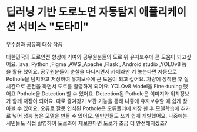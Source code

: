 # **딥러닝 기반 도로노면 자동탐지 애플리케이션 서비스 "도타미"**

우수성과 공유회 대상 작품

대한민국의 도로안전 향상에 기여와 공무원분들의 도로 위 유지보수에 큰 도움이 되고싶어요.
java, Python ,Figma ,AWS ,Apache ,Flask , Android studio ,YOLOv8 등을 활용 했어요.
공무원분들이 순찰을 다니시면서 카메라만 켜 놓는다면 자동으로 Pothole을 탐지하고 저장하여 유지보수에 큰 도움이 되고 싶어요.
차량에 장착한 후 실시간으로 운전을 하면서 도로를 촬영하게 되어요.
YOLOv8 Model을 Fine-tuning 했어요
Pothole을 Detection 할 수 있어요.
Detection된 Pothole은 이미지와 위치정보가 함께 저장이 되어요.
따로 즐겨찾기 보관 기능을 통해 나중에 유지보수할 때 쉽게 찾아볼 수 있어요.
오류로 잘못 인식된 Pothole은 오류폴더에 저장 한 후 모델학습에 추가로 넣어 성능 높은 모델을 만들 수 있어요.
일반인들도 쓰기 쉽게 개발했어요.
나중에는 시민들도 직접 촬영하여 도로과에 제보한다면 도로가 조금 더 안전해지겠죠?
